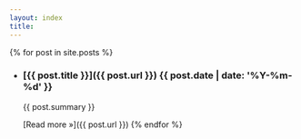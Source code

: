 ```yaml
---
layout: index
title:
---
```


{% for post in site.posts %}
- ### [{{ post.title }}]({{ post.url }}) <time >{{ post.date | date: '%Y-%m-%d' }}</time>

  {{ post.summary }}

  [Read more &raquo;]({{ post.url }})
{% endfor %}
